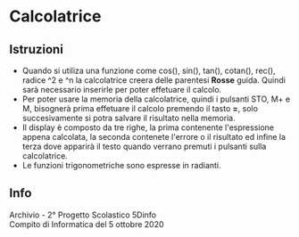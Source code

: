 # Calcolatrice
## Istruzioni
* Quando si utiliza una funzione come cos(), sin(), tan(), cotan(), rec(), radice ^2 e ^n la calcolatrice creera delle parentesi **Rosse** guida.
  Quindi sarà necessario inserirle per poter effetuare il calcolo.
* Per poter usare la memoria della calcolatrice, quindi i pulsanti STO, M+ e M,
  bisognerà prima effetuare il calcolo premendo il tasto **=**, solo succesivamente si potra salvare il risultato nella memoria. 
* Il display è composto da tre righe, la prima contenente l'espressione appena calcolata, la seconda contenete l'errore o il risultato ed infine 
  la terza dove apparirà il testo quando verrano premuti i pulsanti sulla calcolatrice.
* Le funzioni trigonometriche sono espresse in radianti.

## Info
Archivio - 2° Progetto Scolastico 5Dinfo <br>
Compito di Informatica del 5 ottobre 2020
